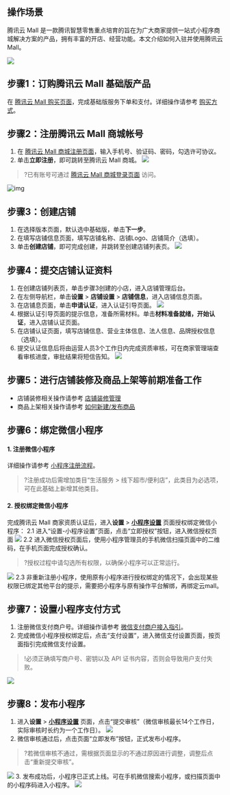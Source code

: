 ﻿## 操作场景
腾讯云 Mall 是一款腾讯智慧零售重点培育的旨在为广大商家提供一站式小程序商城解决方案的产品，拥有丰富的开店、经营功能。本文介绍如何入驻并使用腾讯云 Mall。

 

![](https://qcloudimg.tencent-cloud.cn/raw/f3bb022e4d862b01ec2b1416f73d4d3c.gif)

## 步骤1：订购腾讯云 Mall 基础版产品

在 [腾讯云 Mall 购买页面](https://buy.cloud.tencent.com/ym)，完成基础版服务下单和支付。详细操作请参考  [购买方式](https://cloud.tencent.com/document/product/1576/72174)。

 

## 步骤2：注册腾讯云 Mall 商城帐号

1. 在 [腾讯云 Mall 商城注册页面](https://admin.ym.qq.com/login/register)，输入手机号、验证码、密码，勾选许可协议。
2. 单击**立即注册**，即可跳转至腾讯云 Mall 商城。
![](https://qcloudimg.tencent-cloud.cn/raw/a116518be6fdd36cff1578f1fa0a9d7a.png)
>?已有账号可通过 [腾讯云 Mall 商城登录页面](https://admin.ym.qq.com/) 访问。



 

![img](file:///C:/Users/11958/AppData/Local/Temp/msohtmlclip1/01/clip_image004.gif)

## 步骤3：创建店铺
1. 在选择版本页面，默认选中基础版，单击**下一步**。
2. 在填写店铺信息页面，填写店铺名称、店铺Logo、店铺简介（选填）。
3. 单击**创建店铺**，即可完成创建，并跳转至创建店铺列表页。
![](https://qcloudimg.tencent-cloud.cn/raw/438c5dba051c33e37073f56571eb160d.gif)


## 步骤4：提交店铺认证资料
1. 在创建店铺列表页，单击步骤3创建的小店，进入店铺管理后台。
2. 在左侧导航栏，单击**设置** > **店铺设置** > **店铺信息**，进入店铺信息页面。
3. 在店铺息页面，单击**申请认证**，进入认证引导页面。
![](https://qcloudimg.tencent-cloud.cn/raw/2875aefeabc1cd4657c8ef4077e165a3.png)
4. 根据认证引导页面的提示信息，准备所需材料。单击**材料准备就绪，开始认证**，进入店铺认证页面。
5. 在店铺认证页面，填写店铺信息、营业主体信息、法人信息、品牌授权信息（选填）。
6. 提交认证信息后将由运营人员3个工作日内完成资质审核，可在商家管理端查看审核进度，审批结果将短信告知。
![](https://qcloudimg.tencent-cloud.cn/raw/8cc4677da8ba5dde3e3d0031811fcac9.gif)


## 步骤5：进行店铺装修及商品上架等前期准备工作


- 店铺装修相关操作请参考 [店铺装修管理](https://admin.ym.qq.com/help-center?id=23)
- 商品上架相关操作请参考 [如何新建/发布商品](https://admin.ym.qq.com/help-center?id=22)

 

## 步骤6：绑定微信小程序

#### 1. 注册微信小程序
详细操作请参考 [小程序注册流程](https://kf.qq.com/faq/170109iQBJ3Q170109JbQfiu.html)。
>?注册成功后需增加类目“生活服务 > 线下超市/便利店”，此类目为必选项，可在此基础上新增其他类目。


#### 2. 授权绑定微信小程序
完成腾讯云 Mall 商家资质认证后，进入**设置** > [**小程序设置**](https://admin.ym.qq.com/settings/applet-settings) 页面授权绑定微信小程序：
2.1 进入“设置-小程序设置”页面，点击“立即授权”按钮，进入微信授权页面
![](https://qcloudimg.tencent-cloud.cn/raw/ad344366539ed5afff76ddd2e7cf1a21.gif)
2.2 进入微信授权页面后，使用小程序管理员的手机微信扫描页面中的二维码，在手机页面完成授权确认。
>?授权过程中请勾选所有权限，以确保小程序可以正常运行。
>
![](https://qcloudimg.tencent-cloud.cn/raw/75890e0882ed224250a01409fc3d3691.gif)
2.3 非重新注册小程序，使用原有小程序进行授权绑定的情况下，会出现某些权限已绑定其他平台的提示，需要把小程序与原有操作平台解绑，再绑定云mall。

 

## 步骤7：设置小程序支付方式

1. 注册微信支付商户号。详细操作请参考 [微信支付商户接入指引](https://kf.qq.com/faq/210423UrIRB7210423by6fQn.html )。
2. 完成微信小程序授权绑定后，点击“支付设置”，进入微信支付设置页面，按页面指引完成微信支付设置。
>!必须正确填写商户号、密钥以及 API 证书内容，否则会导致用户支付失败。
>
![](https://qcloudimg.tencent-cloud.cn/raw/442a254a8426d2b6faf471eb4c237294.gif)


## 步骤8：发布小程序

1. 进入**设置** > [**小程序设置**](https://admin.ym.qq.com/settings/applet-settings) 页面，点击“提交审核”（微信审核最长14个工作日，实际审核时长约为一个工作日）。
![](https://qcloudimg.tencent-cloud.cn/raw/db698e7b66ea47bf944c75250e9978e0.gif)
2. 微信审核通过后，点击页面“立即发布”按钮，正式发布小程序。
>?若微信审核不通过，需根据页面显示的不通过原因进行调整，调整后点击“重新提交审核”。
>
![](https://qcloudimg.tencent-cloud.cn/raw/e0f55168a5e124c7054218ea2159e282.gif)
3. 发布成功后，小程序已正式上线。可在手机微信搜索小程序，或扫描页面中的小程序码进入小程序。
![](https://qcloudimg.tencent-cloud.cn/raw/9204c3950dbaab64fdbc2889e5a45b5e.gif)